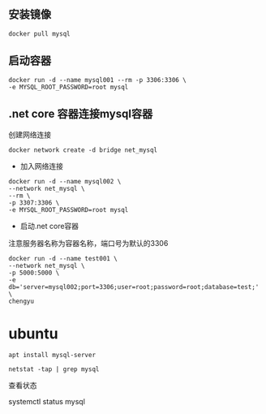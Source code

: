 ## 安装镜像

```
docker pull mysql
```

## 启动容器


```
docker run -d --name mysql001 --rm -p 3306:3306 \
-e MYSQL_ROOT_PASSWORD=root mysql

```

## .net core 容器连接mysql容器

创建网络连接

```
docker network create -d bridge net_mysql
```

* 加入网络连接

```
docker run -d --name mysql002 \
--network net_mysql \
--rm \
-p 3307:3306 \
-e MYSQL_ROOT_PASSWORD=root mysql
```

* 启动.net core容器

注意服务器名称为容器名称，端口号为默认的3306

```
docker run -d --name test001 \
--network net_mysql \
-p 5000:5000 \
-e db='server=mysql002;port=3306;user=root;password=root;database=test;' \
chengyu
```

# ubuntu

```
apt install mysql-server

netstat -tap | grep mysql

```

查看状态

systemctl status mysql